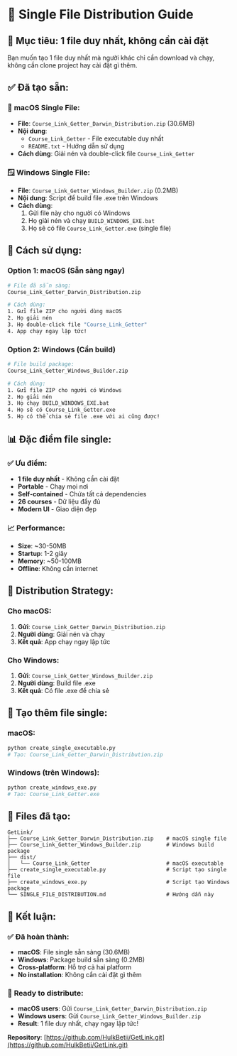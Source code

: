 # 🚀 Single File Distribution Guide

## 🎯 **Mục tiêu: 1 file duy nhất, không cần cài đặt**

Bạn muốn tạo 1 file duy nhất mà người khác chỉ cần download và chạy, không cần clone project hay cài đặt gì thêm.

## ✅ **Đã tạo sẵn:**

### 🍎 **macOS Single File:**
- **File**: `Course_Link_Getter_Darwin_Distribution.zip` (30.6MB)
- **Nội dung**: 
  - `Course_Link_Getter` - File executable duy nhất
  - `README.txt` - Hướng dẫn sử dụng
- **Cách dùng**: Giải nén và double-click file `Course_Link_Getter`

### 🪟 **Windows Single File:**
- **File**: `Course_Link_Getter_Windows_Builder.zip` (0.2MB)
- **Nội dung**: Script để build file .exe trên Windows
- **Cách dùng**: 
  1. Gửi file này cho người có Windows
  2. Họ giải nén và chạy `BUILD_WINDOWS_EXE.bat`
  3. Họ sẽ có file `Course_Link_Getter.exe` (single file)

## 🚀 **Cách sử dụng:**

### **Option 1: macOS (Sẵn sàng ngay)**
```bash
# File đã sẵn sàng:
Course_Link_Getter_Darwin_Distribution.zip

# Cách dùng:
1. Gửi file ZIP cho người dùng macOS
2. Họ giải nén
3. Họ double-click file "Course_Link_Getter"
4. App chạy ngay lập tức!
```

### **Option 2: Windows (Cần build)**
```bash
# File build package:
Course_Link_Getter_Windows_Builder.zip

# Cách dùng:
1. Gửi file ZIP cho người có Windows
2. Họ giải nén
3. Họ chạy BUILD_WINDOWS_EXE.bat
4. Họ sẽ có Course_Link_Getter.exe
5. Họ có thể chia sẻ file .exe với ai cũng được!
```

## 📊 **Đặc điểm file single:**

### ✅ **Ưu điểm:**
- **1 file duy nhất** - Không cần cài đặt
- **Portable** - Chạy mọi nơi
- **Self-contained** - Chứa tất cả dependencies
- **26 courses** - Dữ liệu đầy đủ
- **Modern UI** - Giao diện đẹp

### 📈 **Performance:**
- **Size**: ~30-50MB
- **Startup**: 1-2 giây
- **Memory**: ~50-100MB
- **Offline**: Không cần internet

## 🎯 **Distribution Strategy:**

### **Cho macOS:**
1. **Gửi**: `Course_Link_Getter_Darwin_Distribution.zip`
2. **Người dùng**: Giải nén và chạy
3. **Kết quả**: App chạy ngay lập tức

### **Cho Windows:**
1. **Gửi**: `Course_Link_Getter_Windows_Builder.zip`
2. **Người dùng**: Build file .exe
3. **Kết quả**: Có file .exe để chia sẻ

## 🔧 **Tạo thêm file single:**

### **macOS:**
```bash
python create_single_executable.py
# Tạo: Course_Link_Getter_Darwin_Distribution.zip
```

### **Windows (trên Windows):**
```bash
python create_windows_exe.py
# Tạo: Course_Link_Getter.exe
```

## 📁 **Files đã tạo:**

```
GetLink/
├── Course_Link_Getter_Darwin_Distribution.zip    # macOS single file
├── Course_Link_Getter_Windows_Builder.zip        # Windows build package
├── dist/
│   └── Course_Link_Getter                        # macOS executable
├── create_single_executable.py                   # Script tạo single file
├── create_windows_exe.py                         # Script tạo Windows package
└── SINGLE_FILE_DISTRIBUTION.md                   # Hướng dẫn này
```

## 🎉 **Kết luận:**

### ✅ **Đã hoàn thành:**
- **macOS**: File single sẵn sàng (30.6MB)
- **Windows**: Package build sẵn sàng (0.2MB)
- **Cross-platform**: Hỗ trợ cả hai platform
- **No installation**: Không cần cài đặt gì thêm

### 🚀 **Ready to distribute:**
- **macOS users**: Gửi `Course_Link_Getter_Darwin_Distribution.zip`
- **Windows users**: Gửi `Course_Link_Getter_Windows_Builder.zip`
- **Result**: 1 file duy nhất, chạy ngay lập tức!

**Repository**: [https://github.com/HulkBetii/GetLink.git](https://github.com/HulkBetii/GetLink.git)
